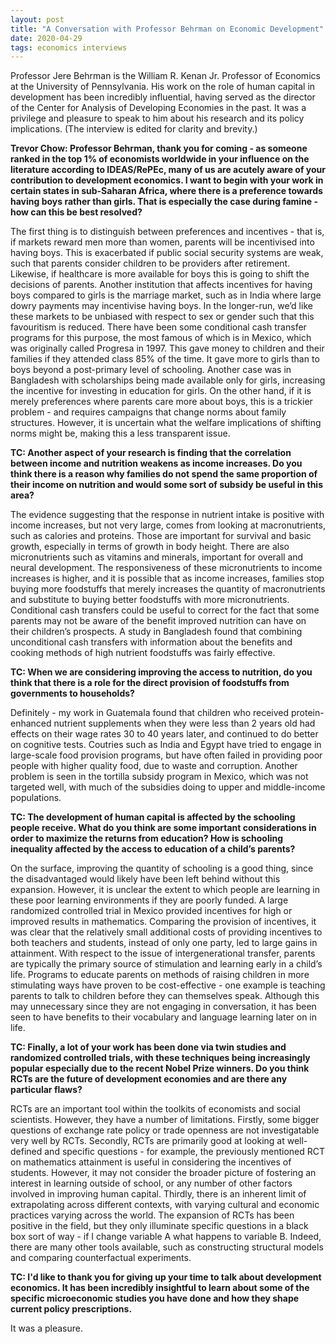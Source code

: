 ```yaml
---
layout: post
title: "A Conversation with Professor Behrman on Economic Development"
date: 2020-04-29
tags: economics interviews
---
```


Professor Jere Behrman is the William R. Kenan Jr. Professor of Economics at the University of Pennsylvania. His work on the role of human capital in development has been incredibly influential, having served as the director of the Center for Analysis of Developing Economies in the past. It was a privilege and pleasure to speak to him about his research and its policy implications. (The interview is edited for clarity and brevity.)

**Trevor Chow: Professor Behrman, thank you for coming - as someone ranked in the top 1% of economists worldwide in your influence on the literature according to IDEAS/RePEc, many of us are acutely aware of your contribution to development economics. I want to begin with your work in certain states in sub-Saharan Africa, where there is a preference towards having boys rather than girls. That is especially the case during famine - how can this be best resolved?**

The first thing is to distinguish between preferences and incentives - that is, if markets reward men more than women, parents will be incentivised into having boys. This is exacerbated if public social security systems are weak, such that parents consider children to be providers after retirement. Likewise, if healthcare is more available for boys this is going to shift the decisions of parents. Another institution that affects incentives for having boys compared to girls is the marriage market, such as in India where large dowry payments may incentivise having boys. In the longer-run, we’d like these markets to be unbiased with respect to sex or gender such that this favouritism is reduced. There have been some conditional cash transfer programs for this purpose, the most famous of which is in Mexico, which was originally called Progresa in 1997. This gave money to children and their families if they attended class 85% of the time. It gave more to girls than to boys beyond a post-primary level of schooling. Another case was in Bangladesh with scholarships being made available only for girls, increasing the incentive for investing in education for girls. On the other hand, if it is merely preferences where parents care more about boys, this is a trickier problem - and requires campaigns that change norms about family structures. However, it is uncertain what the welfare implications of shifting norms might be, making this a less transparent issue.


**TC: Another aspect of your research is finding that the correlation between income and nutrition weakens as income increases. Do you think there is a reason why families do not spend the same proportion of their income on nutrition and would some sort of subsidy be useful in this area?**

The evidence suggesting that the response in nutrient intake is positive with income increases, but not very large, comes from looking at macronutrients, such as calories and proteins. Those are important for survival and basic growth, especially in terms of growth in body height. There are also micronutrients such as vitamins and minerals, important for overall and neural development. The responsiveness of these micronutrients to income increases is higher, and it is possible that as income increases, families stop buying more foodstuffs that merely increases the quantity of macronutrients and substitute to buying better foodstuffs with more micronutrients. Conditional cash transfers could be useful to correct for the fact that some parents may not be aware of the benefit improved nutrition can have on their children’s prospects. A study in Bangladesh found that combining unconditional cash transfers with information about the benefits and cooking methods of high nutrient foodstuffs was fairly effective.


**TC: When we are considering improving the access to nutrition, do you think that there is a role for the direct provision of foodstuffs from governments to households?**

Definitely - my work in Guatemala found that children who received protein-enhanced nutrient supplements when they were less than 2 years old had effects on their wage rates 30 to 40 years later, and continued to do better on cognitive tests. Coutries such as India and Egypt have tried to engage in large-scale food provision programs, but have often failed in providing poor people with higher quality food, due to waste and corruption. Another problem is seen in the tortilla subsidy program in Mexico, which was not targeted well, with much of the subsidies doing to upper and middle-income populations. 


**TC: The development of human capital is affected by the schooling people receive. What do you think are some important considerations in order to maximize the returns from education? How is schooling inequality affected by the access to education of a child’s parents?**

On the surface, improving the quantity of schooling is a good thing, since the disadvantaged would likely have been left behind without this expansion. However, it is unclear the extent to which people are learning in these poor learning environments if they are poorly funded. A large randomized controlled trial in Mexico provided incentives for high or improved results in mathematics. Comparing the provision of incentives, it was clear that the relatively small additional costs of providing incentives to both teachers and students, instead of only one party, led to large gains in attainment. With respect to the issue of intergenerational transfer, parents are typically the primary source of stimulation and learning early in a child’s life. Programs to educate parents on methods of raising children in more stimulating ways have proven to be cost-effective - one example is teaching parents to talk to children before they can themselves speak. Although this may unnecessary since they are not engaging in conversation, it has been seen to have benefits to their vocabulary and language learning later on in life. 


**TC: Finally, a lot of your work has been done via twin studies and randomized controlled trials, with these techniques being increasingly popular especially due to the recent Nobel Prize winners. Do you think RCTs are the future of development economies and are there any particular flaws?**

RCTs are an important tool within the toolkits of economists and social scientists. However, they have a number of limitations. Firstly, some bigger questions of exchange rate policy or trade openness are not investigatable very well by RCTs. Secondly, RCTs are primarily good at looking at well-defined and specific questions - for example, the previously mentioned RCT on mathematics attainment is useful in considering the incentives of students. However, it may not consider the broader picture of fostering an interest in learning outside of school, or any number of other factors involved in improving human capital. Thirdly, there is an inherent limit of extrapolating across different contexts, with varying cultural and economic practices varying across the world. The expansion of RCTs has been positive in the field, but they only illuminate specific questions in a black box sort of way - if I change variable A what happens to variable B. Indeed, there are many other tools available, such as constructing structural models and comparing counterfactual experiments. 


**TC: I'd like to thank you for giving up your time to talk about development economics. It has been incredibly insightful to learn about some of the specific microeconomic studies you have done and how they shape current policy prescriptions.**

It was a pleasure.
